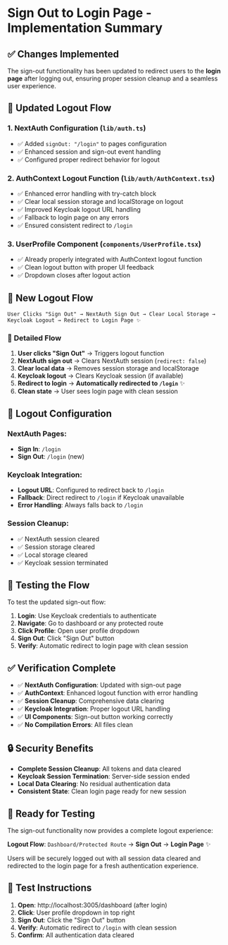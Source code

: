 # Sign Out to Login Page - Implementation Summary

## ✅ Changes Implemented

The sign-out functionality has been updated to redirect users to the **login page** after logging out, ensuring proper session cleanup and a seamless user experience.

## 🔄 **Updated Logout Flow**

### 1. **NextAuth Configuration** (`lib/auth.ts`)
- ✅ Added `signOut: "/login"` to pages configuration
- ✅ Enhanced session and sign-out event handling
- ✅ Configured proper redirect behavior for logout

### 2. **AuthContext Logout Function** (`lib/auth/AuthContext.tsx`)
- ✅ Enhanced error handling with try-catch block
- ✅ Clear local session storage and localStorage on logout
- ✅ Improved Keycloak logout URL handling
- ✅ Fallback to login page on any errors
- ✅ Ensured consistent redirect to `/login`

### 3. **UserProfile Component** (`components/UserProfile.tsx`)
- ✅ Already properly integrated with AuthContext logout function
- ✅ Clean logout button with proper UI feedback
- ✅ Dropdown closes after logout action

## 🚀 **New Logout Flow**

```
User Clicks "Sign Out" → NextAuth Sign Out → Clear Local Storage → Keycloak Logout → Redirect to Login Page ✨
```

### 🎯 **Detailed Flow**

1. **User clicks "Sign Out"** → Triggers logout function
2. **NextAuth sign out** → Clears NextAuth session (`redirect: false`)
3. **Clear local data** → Removes session storage and localStorage
4. **Keycloak logout** → Clears Keycloak session (if available)
5. **Redirect to login** → **Automatically redirected to `/login`** ✨
6. **Clean state** → User sees login page with clean session

## 📍 **Logout Configuration**

### NextAuth Pages:
- **Sign In**: `/login`
- **Sign Out**: `/login` (new)

### Keycloak Integration:
- **Logout URL**: Configured to redirect back to `/login`
- **Fallback**: Direct redirect to `/login` if Keycloak unavailable
- **Error Handling**: Always falls back to `/login`

### Session Cleanup:
- ✅ NextAuth session cleared
- ✅ Session storage cleared
- ✅ Local storage cleared
- ✅ Keycloak session terminated

## 🎯 **Testing the Flow**

To test the updated sign-out flow:

1. **Login**: Use Keycloak credentials to authenticate
2. **Navigate**: Go to dashboard or any protected route
3. **Click Profile**: Open user profile dropdown
4. **Sign Out**: Click "Sign Out" button
5. **Verify**: Automatic redirect to login page with clean session

## ✅ **Verification Complete**

- ✅ **NextAuth Configuration**: Updated with sign-out page
- ✅ **AuthContext**: Enhanced logout function with error handling
- ✅ **Session Cleanup**: Comprehensive data clearing
- ✅ **Keycloak Integration**: Proper logout URL handling
- ✅ **UI Components**: Sign-out button working correctly
- ✅ **No Compilation Errors**: All files clean

## 🔒 **Security Benefits**

- **Complete Session Cleanup**: All tokens and data cleared
- **Keycloak Session Termination**: Server-side session ended
- **Local Data Clearing**: No residual authentication data
- **Consistent State**: Clean login page ready for new session

## 🎊 **Ready for Testing**

The sign-out functionality now provides a complete logout experience:

**Logout Flow**: `Dashboard/Protected Route` → **Sign Out** → **Login Page** ✨

Users will be securely logged out with all session data cleared and redirected to the login page for a fresh authentication experience.

## 🧪 **Test Instructions**

1. **Open**: http://localhost:3005/dashboard (after login)
2. **Click**: User profile dropdown in top right
3. **Sign Out**: Click the "Sign Out" button
4. **Verify**: Automatic redirect to `/login` with clean session
5. **Confirm**: All authentication data cleared
